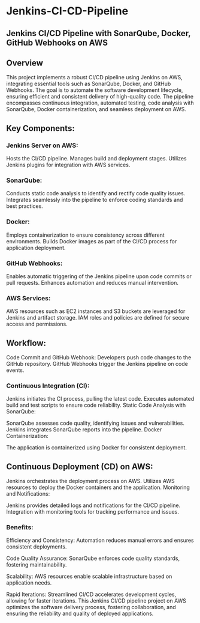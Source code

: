 # Jenkins-CI-CD-Pipeline

## Jenkins CI/CD Pipeline with SonarQube, Docker, GitHub Webhooks on AWS
## Overview
This project implements a robust CI/CD pipeline using Jenkins on AWS, integrating essential tools such as SonarQube, Docker, and GitHub Webhooks. The goal is to automate the software development lifecycle, ensuring efficient and consistent delivery of high-quality code. The pipeline encompasses continuous integration, automated testing, code analysis with SonarQube, Docker containerization, and seamless deployment on AWS.

## Key Components:
### Jenkins Server on AWS:

Hosts the CI/CD pipeline.
Manages build and deployment stages.
Utilizes Jenkins plugins for integration with AWS services.

### SonarQube:
Conducts static code analysis to identify and rectify code quality issues.
Integrates seamlessly into the pipeline to enforce coding standards and best practices.

### Docker:
Employs containerization to ensure consistency across different environments.
Builds Docker images as part of the CI/CD process for application deployment.

### GitHub Webhooks:
Enables automatic triggering of the Jenkins pipeline upon code commits or pull requests.
Enhances automation and reduces manual intervention.

### AWS Services:
AWS resources such as EC2 instances and S3 buckets are leveraged for Jenkins and artifact storage.
IAM roles and policies are defined for secure access and permissions.

## Workflow:
Code Commit and GitHub Webhook:
Developers push code changes to the GitHub repository.
GitHub Webhooks trigger the Jenkins pipeline on code events.

### Continuous Integration (CI):
Jenkins initiates the CI process, pulling the latest code.
Executes automated build and test scripts to ensure code reliability.
Static Code Analysis with SonarQube:

SonarQube assesses code quality, identifying issues and vulnerabilities.
Jenkins integrates SonarQube reports into the pipeline.
Docker Containerization:

The application is containerized using Docker for consistent deployment.

## Continuous Deployment (CD) on AWS:
Jenkins orchestrates the deployment process on AWS.
Utilizes AWS resources to deploy the Docker containers and the application.
Monitoring and Notifications:

Jenkins provides detailed logs and notifications for the CI/CD pipeline.
Integration with monitoring tools for tracking performance and issues.

### Benefits:
Efficiency and Consistency:
Automation reduces manual errors and ensures consistent deployments.

Code Quality Assurance:
SonarQube enforces code quality standards, fostering maintainability.

Scalability:
AWS resources enable scalable infrastructure based on application needs.

Rapid Iterations:
Streamlined CI/CD accelerates development cycles, allowing for faster iterations.
This Jenkins CI/CD pipeline project on AWS optimizes the software delivery process, fostering collaboration, and ensuring the reliability and quality of deployed applications.

